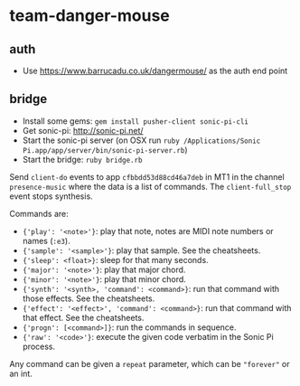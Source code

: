 # team-danger-mouse

## auth

- Use https://www.barrucadu.co.uk/dangermouse/ as the auth end point

## bridge

- Install some gems: `gem install pusher-client sonic-pi-cli`
- Get sonic-pi: http://sonic-pi.net/
- Start the sonic-pi server (on OSX run `ruby /Applications/Sonic Pi.app/app/server/bin/sonic-pi-server.rb`)
- Start the bridge: `ruby bridge.rb`

Send `client-do` events to app `cfbbdd53d88cd46a7deb` in MT1 in the channel `presence-music` where the data
is a list of commands. The `client-full_stop` event stops synthesis.

Commands are:

- `{'play': '<note>'}`: play that note, notes are MIDI note numbers or names (`:e3`).
- `{'sample': '<sample>'}`: play that sample. See the cheatsheets.
- `{'sleep': <float>}`: sleep for that many seconds.
- `{'major': '<note>'}`: play that major chord.
- `{'minor': '<note>'}`: play that minor chord.
- `{'synth': '<synth>, 'command': <command>}`: run that command with those effects. See the cheatsheets.
- `{'effect': '<effect>', 'command': <command>}`: run that command with that effect. See the cheatsheets.
- `{'progn': [<command>]}`: run the commands in sequence.
- `{'raw': '<code>'}`: execute the given code verbatim in the Sonic Pi process.

Any command can be given a `repeat` parameter, which can be `"forever"` or an int.
